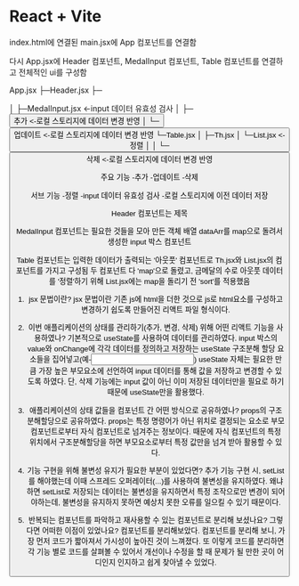 # React + Vite

index.html에 연결된
main.jsx에
App 컴포넌트를 연결함

다시 App.jsx에
Header 컴포넌트, MedalInput 컴포넌트, Table 컴포넌트를 연결하고 전체적인 ui를 구성함

App.jsx
├─Header.jsx
├─<form>
│ ├─MedalInput.jsx <-input 데이터 유효성 검사
│ ├─<button>추가 <-로컬 스토리지에 데이터 변경 반영
│ └─<button>업데이트 <-로컬 스토리지에 데이터 변경 반영
└─Table.jsx
│ ├─Th.jsx
│ └─List.jsx <-정렬
│ │ └─<button>삭제 <-로컬 스토리지에 데이터 변경 반영

주요 기능 -추가 -업데이트 -삭제

서브 기능 -정렬 -input 데이터 유효성 검사 -로컬 스토리지에 이전 데이터 저장

Header 컴포넌트는 제목

MedalInput 컴포넌트는
필요한 것들을 모아 만든 객체 배열 dataArr를 map으로 돌려서
생성한 input 박스 컴포넌트

Table 컴포넌트는 입력한 데이터가 출력되는 '아웃풋' 컴포넌트로
Th.jsx와 List.jsx의 컴포넌트를 가지고 구성됨
두 컴포넌트 다 'map'으로 돌렸고,
금메달의 수로 아웃풋 데이터를 '정렬'하기 위해 List.jsx에는 map을 돌리기 전 'sort'를 적용했음

1. jsx 문법이란?
   jsx 문법이란 기존 js에 html을 더한 것으로
   js로 html요소를 구성하고 변경하기 쉽도록 만들어진 리액트 파일 형식이다.

2. 이번 애플리케이션의 상태를 관리하기(추가, 변경, 삭제) 위해 어떤 리액트 기능을 사용하였나?
   기본적으로 useState를 사용하여 데이터를 관리하였다.
   input 박스의 value와 onChange에 각각 데이터를 정의하고 저장하는 useState 구조분해 할당 요소들을 집어넣고(예-<input type='number' value={data.data} onChange={data.func}/>) useState 자체는 필요한 만큼 가장 높은 부모요소에 선언하여 input 데이터를 통해 값을 저장하고 변경할 수 있도록 하였다.
   단, 삭제 기능에는 input 값이 아닌 이미 저장된 데이터만을 필요로 하기
   때문에 useState만을 활용했다.

3. 애플리케이션의 상태 값들을 컴포넌트 간 어떤 방식으로 공유하였나?
   props의 구조분해할당으로 공유하였다.
   props는 특정 명령어가 아닌 위치로 결정되는 요소로 부모 컴포넌트로부터 자식 컴포넌트로 넘겨주는 정보이다. 때문에 자식 컴포넌트의 특정 위치에서 구조분해할당을 하면 부모요소로부터 특정 값만을 넘겨 받아 활용할 수 있다.

4. 기능 구현을 위해 불변성 유지가 필요한 부분이 있었다면?
   추가 기능 구현 시, setList를 해야했는데 이때 스프레드 오퍼레이터(...)를 사용하여 불변성을 유지하였다. 왜냐하면 setList로 저장되는 데이터는 불변성을 유지하면서 특정 조작으로만 변경이 되어야하는데, 불변성을 유지하지 못하면 예상치 못한 오류를 일으킬 수 있기 때문이다.

5. 반복되는 컴포넌트를 파악하고 재사용할 수 있는 컴포넌트로 분리해 보셨나요? 그렇다면 어떠한 이점이 있었나요?
   컴포넌트를 분리해보았다.
   컴포넌트를 분리해 보니, 가장 먼저 코드가 짧아져서 가시성이 높아진 것이 느껴졌다.
   또 이렇게 코드를 분리하면 각 기능 별로 코드를 살펴볼 수 있어서 개선이나 수정을 할 때 문제가 될 만한 곳이 어디인지 인지하고 쉽게 찾아낼 수 있었다.
